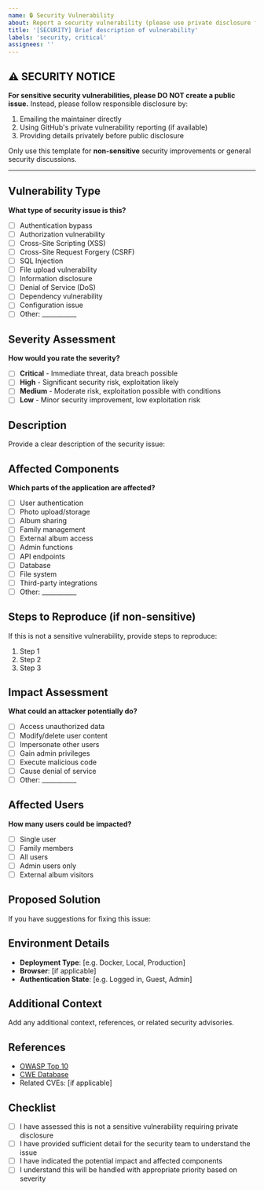 ```yaml
---
name: 🔒 Security Vulnerability
about: Report a security vulnerability (please use private disclosure for sensitive issues)
title: '[SECURITY] Brief description of vulnerability'
labels: 'security, critical'
assignees: ''
---
```


## ⚠️ SECURITY NOTICE
**For sensitive security vulnerabilities, please DO NOT create a public issue.** 
Instead, please follow responsible disclosure by:
1. Emailing the maintainer directly
2. Using GitHub's private vulnerability reporting (if available)
3. Providing details privately before public disclosure

Only use this template for **non-sensitive** security improvements or general security discussions.

---

## Vulnerability Type
**What type of security issue is this?**
- [ ] Authentication bypass
- [ ] Authorization vulnerability
- [ ] Cross-Site Scripting (XSS)
- [ ] Cross-Site Request Forgery (CSRF)
- [ ] SQL Injection
- [ ] File upload vulnerability
- [ ] Information disclosure
- [ ] Denial of Service (DoS)
- [ ] Dependency vulnerability
- [ ] Configuration issue
- [ ] Other: ___________

## Severity Assessment
**How would you rate the severity?**
- [ ] **Critical** - Immediate threat, data breach possible
- [ ] **High** - Significant security risk, exploitation likely
- [ ] **Medium** - Moderate risk, exploitation possible with conditions
- [ ] **Low** - Minor security improvement, low exploitation risk

## Description
Provide a clear description of the security issue:

## Affected Components
**Which parts of the application are affected?**
- [ ] User authentication
- [ ] Photo upload/storage
- [ ] Album sharing
- [ ] Family management
- [ ] External album access
- [ ] Admin functions
- [ ] API endpoints
- [ ] Database
- [ ] File system
- [ ] Third-party integrations
- [ ] Other: ___________

## Steps to Reproduce (if non-sensitive)
If this is not a sensitive vulnerability, provide steps to reproduce:

1. Step 1
2. Step 2
3. Step 3

## Impact Assessment
**What could an attacker potentially do?**
- [ ] Access unauthorized data
- [ ] Modify/delete user content
- [ ] Impersonate other users
- [ ] Gain admin privileges
- [ ] Execute malicious code
- [ ] Cause denial of service
- [ ] Other: ___________

## Affected Users
**How many users could be impacted?**
- [ ] Single user
- [ ] Family members
- [ ] All users
- [ ] Admin users only
- [ ] External album visitors

## Proposed Solution
If you have suggestions for fixing this issue:

## Environment Details
- **Deployment Type**: [e.g. Docker, Local, Production]
- **Browser**: [if applicable]
- **Authentication State**: [e.g. Logged in, Guest, Admin]

## Additional Context
Add any additional context, references, or related security advisories.

## References
- [OWASP Top 10](https://owasp.org/www-project-top-ten/)
- [CWE Database](https://cwe.mitre.org/)
- Related CVEs: [if applicable]

## Checklist
- [ ] I have assessed this is not a sensitive vulnerability requiring private disclosure
- [ ] I have provided sufficient detail for the security team to understand the issue
- [ ] I have indicated the potential impact and affected components
- [ ] I understand this will be handled with appropriate priority based on severity